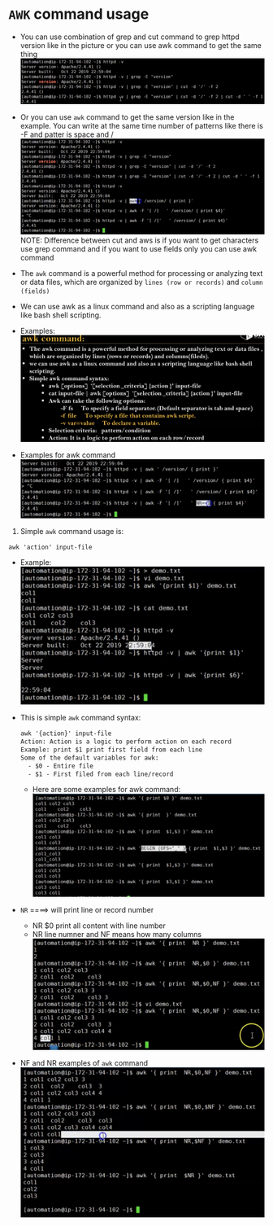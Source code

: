 # `AWK` command usage
- You can use combination of grep and cut command to grep httpd version like in the picture or
  you can use awk command to get the same thing
  <br> ![image](../images/73.png)
- Or you can use `awk` command to get the same version like in the example. You can write at the same time number of patterns like there is -F and patter is space and / 
<br> ![image](../images/74.png)
NOTE: Difference between cut and aws is if you want to get characters use grep command and if you want to use fields only you can use awk command 

- The `awk` command is a powerful method for processing or analyzing text or data files, which are organized by `lines (row or records)` and `column (fields)` 
- We can use awk as a linux command and also as a scripting language like bash shell scripting.
- Examples:
<br> ![image](../images/75.png)
- Examples for awk command
<br> ![image](../images/76.png)

1. Simple `awk` command usage is:
```
awk 'action' input-file
```
- Example: 
<br> ![image](../images/77.png)

- This is simple `awk` command syntax:
  ```
  awk '{action}' input-file
  Action: Action is a logic to perform action on each record
  Example: print $1 print first field from each line
  Some of the default variables for awk:
    - $0 - Entire file
    - $1 - First filed from each line/record
  ```
  - Here are some examples for awk command: 
  <br> ![image](../images/78.png)

- `NR` ====> will print line or record number
    - NR $0 print all content with line number
    - NR line numner and NF means how many columns
  <br> ![image](../images/79.png)

- NF and NR examples of `awk` command
  <br> ![image](../images/80.png)